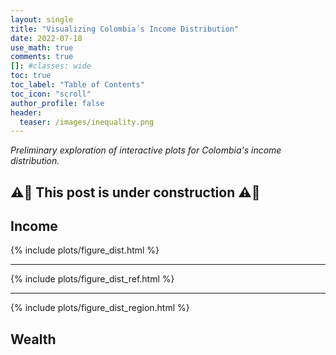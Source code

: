```yaml
---
layout: single
title: "Visualizing Colombia´s Income Distribution"
date: 2022-07-18
use_math: true
comments: true
[]: #classes: wide
toc: true
toc_label: "Table of Contents"
toc_icon: "scroll"
author_profile: false
header:
  teaser: /images/inequality.png
---
```


*Preliminary exploration of interactive plots for Colombia's income distribution.*

⚠️🚧 This post is under construction ⚠️🚧
------------

## Income

{% include plots/figure_dist.html %}

------------


{% include plots/figure_dist_ref.html %}

------------

{% include plots/figure_dist_region.html %}

## Wealth
